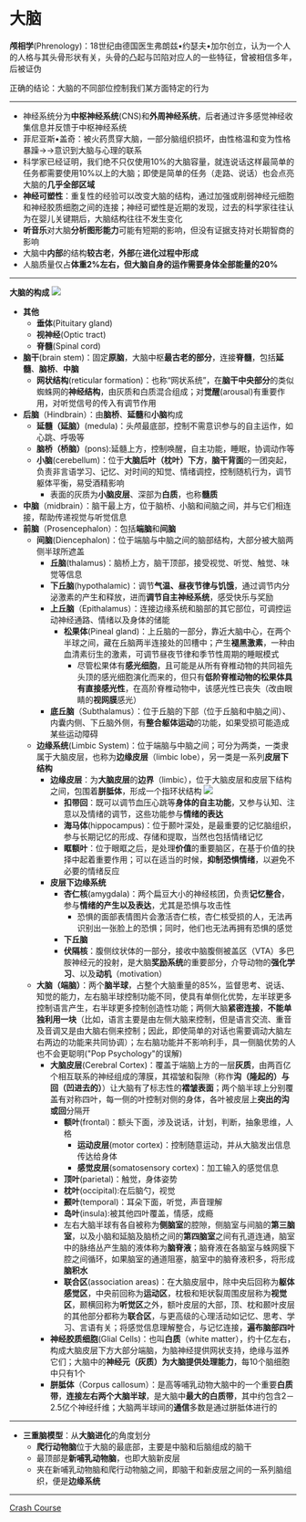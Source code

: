 # 大脑
**颅相学**(Phrenology)：18世纪由德国医生弗朗兹•约瑟夫•加尔创立，认为一个人的人格与其头骨形状有关，头骨的凸起与凹陷对应人的一些特征，曾被相信多年，后被证伪

正确的结论：大脑的不同部位控制我们某方面特定的行为

---
* 神经系统分为**中枢神经系统**(CNS)和**外周神经系统**，后者通过许多感觉神经收集信息并反馈于中枢神经系统
* 菲尼亚斯•盖奇：被火药贯穿大脑，一部分脑组织损坏，由性格温和变为性格暴躁→→意识到大脑与心理的联系
* 科学家已经证明，我们绝不只仅使用10%的大脑容量，就连说话这样最简单的任务都需要使用10%以上的大脑；即使是简单的任务（走路、说话）也会点亮大脑的**几乎全部区域**
* **神经可塑性**：重复性的经验可以改变大脑的结构，通过加强或削弱神经元细胞和神经胶质细胞之间的连接；神经可塑性是近期的发现，过去的科学家往往认为在婴儿关键期后，大脑结构往往不发生变化
* **听音乐**对大脑**分析图形能力**可能有短期的影响，但没有证据支持对长期智商的影响
* 大脑中**内部**的结构**较古老**，**外部**在**进化过程中形成**
* 人脑质量仅占**体重2%**左右，但大脑自身的运作需要身体**全部能量的20%**
---
**大脑的构成**
![](images/2022-02-12-22-13-11.png)
* **其他**
  * **垂体**(Pituitary gland)
  * **视神经**(Optic tract)
  * **脊髓**(Spinal cord)
* **脑干**(brain stem)：固定**原脑**，大脑中枢**最古老的部分**，连接**脊髓**，包括**延髓**、**脑桥**、**中脑**    
  * **网状结构**(reticular formation)：也称“网状系统”，在**脑干中央部分**的类似蜘蛛网的**神经结构**，由灰质和白质混合组成；对**觉醒**(arousal)有重要作用，对听觉信号的传入有调节作用
* **后脑**（Hindbrain）：由**脑桥**、**延髓**和**小脑**构成
  * **延髓（延脑）**(medula)：头颅最底部，控制不需意识参与的自主运作，如心跳、呼吸等
  * **脑桥（桥脑）**(pons):延髓上方，控制唤醒，自主功能，睡眠，协调动作等
  * **小脑**(cerebellum)：位于**大脑后叶（枕叶）下方**，**脑干背面**的一团突起，负责非言语学习、记忆、对时间的知觉、情绪调控，控制随机行为，调节躯体平衡，易受酒精影响
    * 表面的灰质为**小脑皮层**、深部为**白质**，也称**髓质**
* **中脑**（midbrain）：脑干最上方，位于脑桥、小脑和间脑之间，并与它们相连接，帮助传递视觉与听觉信息 
* **前脑**（Prosencephalon）：包括**端脑**和**间脑**
  * **间脑**(Diencephalon)：位于端脑与中脑之间的脑部结构，大部分被大脑两侧半球所遮盖
    * **丘脑**(thalamus)：脑桥上方，脑干顶部，接受视觉、听觉、触觉、味觉等信息
    * **下丘脑**(hypothalamic)：调节**气温、昼夜节律与饥饿**，通过调节内分泌激素的产生和释放，进而**调节自主神经系统**，感受快乐与奖励
    * **上丘脑**（Epithalamus）：连接边缘系统和脑部的其它部位，可调控运动神经通路、情绪以及身体的储能
      * **松果体**(Pineal gland)：上丘脑的一部分，靠近大脑中心，在两个半球之间，藏在丘脑两半连接处的凹槽中；产生**褪黑激素**，一种由血清素衍生的激素，可调节昼夜节律和季节性周期的睡眠模式
        * 尽管松果体有**感光细胞**，且可能是从所有脊椎动物的共同祖先头顶的感光细胞演化而来的，但只有**低阶脊椎动物的松果体具有直接感光性**，在高阶脊椎动物中，该感光性已丧失（改由眼睛的**视网膜**感光）
    * **底丘脑**（Subthalamus）：位于丘脑的下部（位于丘脑和中脑之间）、内囊内侧、下丘脑外侧，有**整合躯体运动**的功能，如果受损可能造成某些运动障碍
  * **边缘系统**(Limbic System)：位于端脑与中脑之间；可分为两类，一类隶属于大脑皮层，也称为**边缘皮层**（limbic lobe），另一类是一系列**皮层下结构**
    * **边缘皮层**：为**大脑皮层**的**边界**（limbic），位于大脑皮层和皮层下结构之间，包围着**胼胝体**，形成一个指环状结构
![](images/limbiclobe.jpg)
      * **扣带回**：既可以调节血压心跳等**身体的自主功能**，又参与认知、注意以及情绪的调节，这些功能参与**情绪的表达**
      * **海马体**(hippocampus)：位于颞叶深处，是最重要的记忆脑组织，参与长期记忆的形成、存储和提取，当然也包括情绪记忆
      * **眶额叶**：位于眼眶之后，是处理**价值**的重要脑区，在基于价值的抉择中起着重要作用；可以在适当的时候，**抑制恐惧情绪**，以避免不必要的情绪反应
    * **皮层下边缘系统**
      * **杏仁核**(amygdala)：两个扁豆大小的神经核团，负责**记忆整合**，参与**情绪的产生以及表达**，尤其是恐惧与攻击性
        * 恐惧的面部表情图片会激活杏仁核，杏仁核受损的人，无法再识别出一张脸上的恐惧；同时，他们也无法再拥有恐惧的感觉
      * **下丘脑**
      * **伏隔核**：腹侧纹状体的一部分，接收中脑腹侧被盖区（VTA）多巴胺神经元的投射，是大脑**奖励系统**的重要部分，介导动物的**强化学习**、以及**动机**（motivation）
  * **大脑（端脑）**：两个**脑半球**，占整个大脑重量的85%，监督思考、说话、知觉的能力，左右脑半球控制功能不同，使具有单侧化优势，左半球更多控制语言产生，右半球更多控制创造性功能；两侧大脑**紧密连接**，**不能单独利用一块**（比如，语言主要是由左侧大脑来控制，但是语言交流、重音及音调又是由大脑右侧来控制；因此，即使简单的对话也需要调动大脑左右两边的功能来共同协调）；左右脑功能并不影响利手，具一侧脑优势的人也不会更聪明("Pop Psychology"的误解)
    * **大脑皮层**(Cerebral Cortex)：覆盖于端脑上方的一层**灰质**，由两百亿个相互联系的神经组成的薄膜，其褶皱和裂隙（称作**沟（隆起的）与回（凹进去的）**）让大脑有了标志性的**褶皱表面**；两个脑半球上分别覆盖有对称四叶，每一侧的叶控制对侧的身体，各叶被皮层上**突出的沟或回**分隔开
      * **额叶**(frontal)：额头下面，涉及说话，计划，判断，抽象思维，人格
        * **运动皮层**(motor cortex)：控制随意运动，并从大脑发出信息传达给身体
        * **感觉皮层**(somatosensory cortex)：加工输入的感觉信息
      * **顶叶**(parietal)：触觉，身体姿势
      * **枕叶**(occipital):在后脑勺，视觉
      * **颞叶**(temporal)：耳朵下面，听觉，声音理解
      * **岛叶**(insula):被其他四叶覆盖，情感，成瘾
      * 左右大脑半球有各自被称为**侧脑室**的腔隙，侧脑室与间脑的**第三脑室**，以及小脑和延脑及脑桥之间的**第四脑室**之间有孔道连通，脑室中的脉络丛产生脑的液体称为**脑脊液**；脑脊液在各脑室与蛛网膜下腔之间循环，如果脑室的通道阻塞，脑室中的脑脊液积多，将形成**脑积水**
      * **联合区**(association areas)：在大脑皮层中，除中央后回称为**躯体感觉区**，中央前回称为**运动区**，枕极和矩状裂周围皮层称为**视觉区**，颞横回称为**听觉区**之外，额叶皮层的大部，顶、枕和颞叶皮层的其他部分都称为**联合区**，与更高级的心理活动如记忆、思考、学习、言语有关；将感觉信息理解整合，与记忆连接，**遍布脑部四叶**
    * **神经胶质细胞**(Glial Cells)：也叫**白质**（white matter），约十亿左右，构成大脑皮层下方大部分端脑，为脑神经提供网状支持，绝缘与滋养它们；大脑中的**神经元（灰质）**为大脑提供**处理能力**，每10个脑细胞中只有1个
    * **胼胝体**（Corpus callosum）：是高等哺乳动物大脑中的一个重要**白质带**，**连接左右两个大脑半球**，是大脑中**最大的白质带**，其中约包含2－2.5亿个神经纤维；大脑两半球间的**通信**多数是通过胼胝体进行的
---
* **三重脑模型**：从**大脑进化**的角度划分
  * **爬行动物脑**位于大脑的最底部，主要是中脑和后脑组成的脑干
  * 最顶部是**新哺乳动物脑**，也即大脑新皮层
  * 夹在新哺乳动物脑和爬行动物脑之间，即脑干和新皮层之间的一系列脑组织，便是**边缘系统**
---
[Crash Course](https://www.bilibili.com/video/BV1Zs411c7W6?p=5)